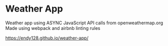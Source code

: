 # Weather App
Weather app using ASYNC JavaScript
API calls from openweathermap.org
Made using webpack and airbnb linting rules

https://endy128.github.io/weather-app/
